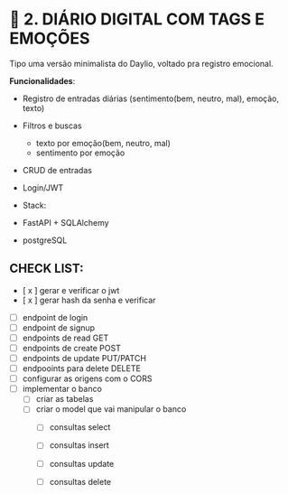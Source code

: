 # 📓 2. DIÁRIO DIGITAL COM TAGS E EMOÇÕES
Tipo uma versão minimalista do Daylio, voltado pra registro emocional.

**Funcionalidades**:

- Registro de entradas diárias (sentimento(bem, neutro, mal), emoção, texto)

- Filtros e buscas
  - texto por emoção(bem, neutro, mal)
  - sentimento por emoção

- CRUD de entradas

- Login/JWT

- Stack:

- FastAPI + SQLAlchemy

- postgreSQL


## **CHECK LIST**:

- [ x ] gerar e verificar o jwt
- [ x ] gerar hash da senha e verificar
- [  ] endpoint de login
- [  ] endpoint de signup
- [  ] endpoints de read GET
- [  ] endpoints de create POST
- [  ] endpoints de update PUT/PATCH
- [  ] endpooints para delete DELETE
- [  ] configurar as origens com o CORS
- [  ] implementar o banco
  - [  ] criar as tabelas
  - [  ] criar o model que vai manipular o banco
    - [  ] consultas select
    - [  ] consultas insert
    - [  ] consultas update
    - [  ] consultas delete

